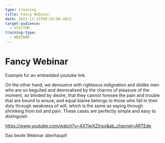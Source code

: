 ```yaml
---
type: training
title: Fancy Webinar.
date: 2021-11-15T08:54:00.401Z
target-audience:
  - VISITOR
training-type:
  - WEBINAR
---
```

# Fancy Webinar

Example for an embedded youtube link. 

On the other hand, we denounce with righteous indignation and dislike men who are so beguiled and demoralized by the charms of pleasure of the moment, so blinded by desire, that they cannot foresee the pain and trouble that are bound to ensue; and equal blame belongs to those who fail in their duty through weakness of will, which is the same as saying through shrinking from toil and pain. These cases are perfectly simple and easy to distinguish

<https://www.youtube.com/watch?v=4X7lwXZInso&ab_channel=ARTEde>

Das beste Webinar überhaupt!